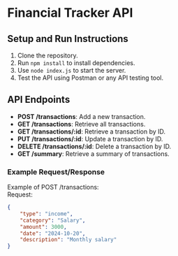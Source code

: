 # Financial Tracker API  

## Setup and Run Instructions  

1. Clone the repository.  
2. Run `npm install` to install dependencies.  
3. Use `node index.js` to start the server.  
4. Test the API using Postman or any API testing tool.  

## API Endpoints  

- **POST /transactions**: Add a new transaction.  
- **GET /transactions**: Retrieve all transactions.  
- **GET /transactions/:id**: Retrieve a transaction by ID.  
- **PUT /transactions/:id**: Update a transaction by ID.  
- **DELETE /transactions/:id**: Delete a transaction by ID.  
- **GET /summary**: Retrieve a summary of transactions.  

### Example Request/Response  

Example of POST /transactions:  
Request:  
```json  
{  
    "type": "income",  
    "category": "Salary",  
    "amount": 3000,  
    "date": "2024-10-20",  
    "description": "Monthly salary"  
}
